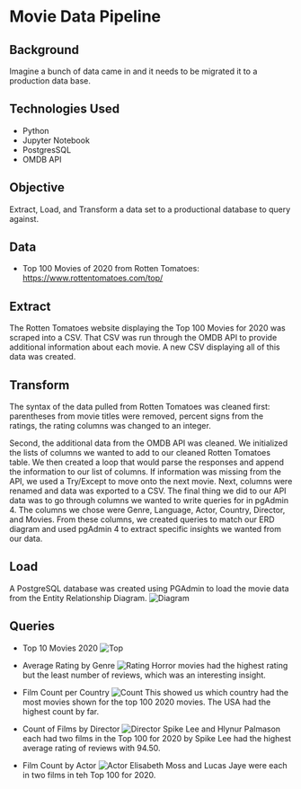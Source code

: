 # Movie Data Pipeline

## Background
Imagine a bunch of data came in and it needs to be migrated it to a production data base.


## Technologies Used
- Python
- Jupyter Notebook
- PostgresSQL
- OMDB API

## Objective
Extract, Load, and Transform a data set to a productional database to query against.

## Data
- Top 100 Movies of 2020 from Rotten Tomatoes: https://www.rottentomatoes.com/top/

## Extract
The Rotten Tomatoes website displaying the Top 100 Movies for 2020 was scraped into a CSV. That CSV was run through the OMDB API to provide additional information about each movie. A new CSV displaying all of this data was created.

## Transform
The syntax of the data pulled from Rotten Tomatoes was cleaned first: parentheses from movie titles were removed, percent signs from the ratings, the rating columns was changed to an integer.  

Second, the additional data from the OMDB API was cleaned.  We initialized the lists of columns we wanted to add to our cleaned Rotten Tomatoes table. We then created a loop that would parse the responses and append the information to our list of columns. If information was missing from the API, we used a Try/Except to move onto the next movie. Next, columns were renamed and data was exported to a CSV. The final thing we did to our API data was to go through columns we wanted to write queries for in pgAdmin 4. The columns we chose were Genre, Language, Actor, Country, Director, and Movies. From these columns, we created queries to match our ERD diagram and used pgAdmin 4 to extract specific insights we wanted from our data.

## Load
A PostgreSQL database was created using PGAdmin to load the movie data from the Entity Relationship Diagram.
![Diagram](ERD/movie_ERD.png)

## Queries
- Top 10 Movies 2020
![Top](sql_queries_output/top_10_movies.png)

- Average Rating by Genre
![Rating](sql_queries_output/avg_rating_by_genre.png)
Horror movies had the highest rating but the least number of reviews, which was an interesting insight.

- Film Count per Country
![Count](sql_queries_output/titles_by_country.png)
This showed us which country had the most movies shown for the top 100 2020 movies. The USA had the highest count by far.

- Count of Films by Director
![Director](sql_queries_output/director_rating.png)
Spike Lee and Hlynur Palmason each had two films in the Top 100 for 2020 by Spike Lee had the highest average rating of reviews with 94.50.

- Film Count by Actor
![Actor](sql_queries_output/actor_count.png)
Elisabeth Moss and Lucas Jaye were each in two films in teh Top 100 for 2020.